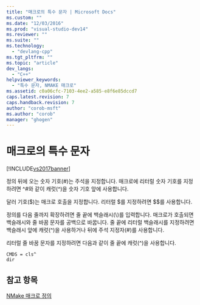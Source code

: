 ```yaml
---
title: "매크로의 특수 문자 | Microsoft Docs"
ms.custom: ""
ms.date: "12/03/2016"
ms.prod: "visual-studio-dev14"
ms.reviewer: ""
ms.suite: ""
ms.technology: 
  - "devlang-cpp"
ms.tgt_pltfrm: ""
ms.topic: "article"
dev_langs: 
  - "C++"
helpviewer_keywords: 
  - "특수 문자, NMAKE 매크로"
ms.assetid: c0a06cfc-7103-4ee2-a585-e8f6e85dccd7
caps.latest.revision: 7
caps.handback.revision: 7
author: "corob-msft"
ms.author: "corob"
manager: "ghogen"
---
```

# 매크로의 특수 문자
[!INCLUDE[vs2017banner](../assembler/inline/includes/vs2017banner.md)]

정의 뒤에 오는 숫자 기호\(\#\)는 주석을 지정합니다.  매크로에 리터럴 숫자 기호를 지정하려면 ^\#와 같이 캐럿\(^\)을 숫자 기호 앞에 사용합니다.  
  
 달러 기호\($\)는 매크로 호출을 지정합니다.  리터럴 $를 지정하려면 $$를 사용합니다.  
  
 정의를 다음 줄까지 확장하려면 줄 끝에 백슬래시\(\\\)를 입력합니다.  매크로가 호출되면 백슬래시와 줄 바꿈 문자를 공백으로 바꿉니다.  줄 끝에 리터럴 백슬래시를 지정하려면 백슬래시 앞에 캐럿\(^\)을 사용하거나 뒤에 주석 지정자\(\#\)를 사용합니다.  
  
 리터럴 줄 바꿈 문자를 지정하려면 다음과 같이 줄 끝에 캐럿\(^\)을 사용합니다.  
  
```  
CMDS = cls^  
dir  
```  
  
## 참고 항목  
 [NMake 매크로 정의](../build/defining-an-nmake-macro.md)